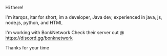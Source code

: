 Hi there!

I'm itarqos, itar for short, im a developer, Java dev, experienced in java, js, node.js, python, and HTML

I'm working with BonkNetwork
Check their server out @ https://discord.gg/bonknetwork

Thanks for your time 
